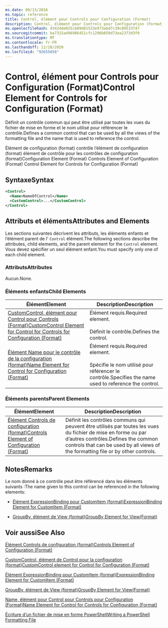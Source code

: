 ```yaml
---
ms.date: 09/13/2016
ms.topic: reference
title: Control, élément pour Controls pour Configuration (Format)
description: Control, élément pour Controls pour Configuration (Format)
ms.openlocfilehash: 43424de025cb89d81533e973abd7c39c09533747
ms.sourcegitcommit: ba7315a496986451cfc1296b659d73ea2373d3f0
ms.translationtype: MT
ms.contentlocale: fr-FR
ms.lasthandoff: 12/10/2020
ms.locfileid: "92655656"
---
```

# <a name="control-element-for-controls-for-configuration-format"></a><span data-ttu-id="7c5b4-103">Control, élément pour Controls pour Configuration (Format)</span><span class="sxs-lookup"><span data-stu-id="7c5b4-103">Control Element for Controls for Configuration (Format)</span></span>

<span data-ttu-id="7c5b4-104">Définit un contrôle commun qui peut être utilisé par toutes les vues du fichier de mise en forme et le nom utilisé pour référencer le contrôle.</span><span class="sxs-lookup"><span data-stu-id="7c5b4-104">Defines a common control that can be used by all the views of the formatting file and the name that is used to reference the control.</span></span>

<span data-ttu-id="7c5b4-105">Élément de configuration (format) contrôle l’élément de configuration (format) élément de contrôle pour les contrôles de configuration (format)</span><span class="sxs-lookup"><span data-stu-id="7c5b4-105">Configuration Element (Format) Controls Element of Configuration (Format) Control Element for Controls for Configuration (Format)</span></span>

## <a name="syntax"></a><span data-ttu-id="7c5b4-106">Syntaxe</span><span class="sxs-lookup"><span data-stu-id="7c5b4-106">Syntax</span></span>

```xml
<Control>
  <Name>NameOfControl</Name>
  <CustomControl>...</CustomControl>
</Control>
```

## <a name="attributes-and-elements"></a><span data-ttu-id="7c5b4-107">Attributs et éléments</span><span class="sxs-lookup"><span data-stu-id="7c5b4-107">Attributes and Elements</span></span>

<span data-ttu-id="7c5b4-108">Les sections suivantes décrivent les attributs, les éléments enfants et l’élément parent de l' `Control` élément.</span><span class="sxs-lookup"><span data-stu-id="7c5b4-108">The following sections describe the attributes, child elements, and the parent element for the `Control` element.</span></span> <span data-ttu-id="7c5b4-109">Vous devez spécifier un seul élément enfant.</span><span class="sxs-lookup"><span data-stu-id="7c5b4-109">You must specify only one of each child element.</span></span>

### <a name="attributes"></a><span data-ttu-id="7c5b4-110">Attributs</span><span class="sxs-lookup"><span data-stu-id="7c5b4-110">Attributes</span></span>

<span data-ttu-id="7c5b4-111">Aucun.</span><span class="sxs-lookup"><span data-stu-id="7c5b4-111">None.</span></span>

### <a name="child-elements"></a><span data-ttu-id="7c5b4-112">Éléments enfants</span><span class="sxs-lookup"><span data-stu-id="7c5b4-112">Child Elements</span></span>

|<span data-ttu-id="7c5b4-113">Élément</span><span class="sxs-lookup"><span data-stu-id="7c5b4-113">Element</span></span>|<span data-ttu-id="7c5b4-114">Description</span><span class="sxs-lookup"><span data-stu-id="7c5b4-114">Description</span></span>|
|-------------|-----------------|
|[<span data-ttu-id="7c5b4-115">CustomControl, élément pour Control pour Controls (Format)</span><span class="sxs-lookup"><span data-stu-id="7c5b4-115">CustomControl Element for Control for Controls for Configuration (Format)</span></span>](./customcontrol-element-for-control-for-controls-for-configuration-format.md)|<span data-ttu-id="7c5b4-116">Élément requis.</span><span class="sxs-lookup"><span data-stu-id="7c5b4-116">Required element.</span></span><br /><br /> <span data-ttu-id="7c5b4-117">Définit le contrôle.</span><span class="sxs-lookup"><span data-stu-id="7c5b4-117">Defines the control.</span></span>|
|[<span data-ttu-id="7c5b4-118">Élément Name pour le contrôle de la configuration (format)</span><span class="sxs-lookup"><span data-stu-id="7c5b4-118">Name Element for Control for Configuration (Format)</span></span>](./name-element-for-control-for-controls-for-configuration-format.md)|<span data-ttu-id="7c5b4-119">Élément requis.</span><span class="sxs-lookup"><span data-stu-id="7c5b4-119">Required element.</span></span><br /><br /> <span data-ttu-id="7c5b4-120">Spécifie le nom utilisé pour référencer le contrôle.</span><span class="sxs-lookup"><span data-stu-id="7c5b4-120">Specifies the name used to reference the control.</span></span>|

### <a name="parent-elements"></a><span data-ttu-id="7c5b4-121">Éléments parents</span><span class="sxs-lookup"><span data-stu-id="7c5b4-121">Parent Elements</span></span>

|<span data-ttu-id="7c5b4-122">Élément</span><span class="sxs-lookup"><span data-stu-id="7c5b4-122">Element</span></span>|<span data-ttu-id="7c5b4-123">Description</span><span class="sxs-lookup"><span data-stu-id="7c5b4-123">Description</span></span>|
|-------------|-----------------|
|[<span data-ttu-id="7c5b4-124">Élément Controls de configuration (format)</span><span class="sxs-lookup"><span data-stu-id="7c5b4-124">Controls Element of Configuration (Format)</span></span>](./controls-element-for-configuration-format.md)|<span data-ttu-id="7c5b4-125">Définit les contrôles communs qui peuvent être utilisés par toutes les vues du fichier de mise en forme ou par d’autres contrôles.</span><span class="sxs-lookup"><span data-stu-id="7c5b4-125">Defines the common controls that can be used by all views of the formatting file or by other controls.</span></span>|

## <a name="remarks"></a><span data-ttu-id="7c5b4-126">Notes</span><span class="sxs-lookup"><span data-stu-id="7c5b4-126">Remarks</span></span>

<span data-ttu-id="7c5b4-127">Le nom donné à ce contrôle peut être référencé dans les éléments suivants :</span><span class="sxs-lookup"><span data-stu-id="7c5b4-127">The name given to this control can be referenced in the following elements:</span></span>

- [<span data-ttu-id="7c5b4-128">Élément ExpressionBinding pour CustomItem (format)</span><span class="sxs-lookup"><span data-stu-id="7c5b4-128">ExpressionBinding Element for CustomItem (Format)</span></span>](./expressionbinding-element-for-customitem-for-controls-for-configuration-format.md)

- [<span data-ttu-id="7c5b4-129">GroupBy, élément de View (format)</span><span class="sxs-lookup"><span data-stu-id="7c5b4-129">GroupBy Element for View(Format)</span></span>](./groupby-element-for-view-format.md)

## <a name="see-also"></a><span data-ttu-id="7c5b4-130">Voir aussi</span><span class="sxs-lookup"><span data-stu-id="7c5b4-130">See Also</span></span>

[<span data-ttu-id="7c5b4-131">Élément Controls de configuration (format)</span><span class="sxs-lookup"><span data-stu-id="7c5b4-131">Controls Element of Configuration (Format)</span></span>](./controls-element-for-configuration-format.md)

[<span data-ttu-id="7c5b4-132">CustomControl, élément de Control pour la configuration (format)</span><span class="sxs-lookup"><span data-stu-id="7c5b4-132">CustomControl element for Control for Configuration (Format)</span></span>](./customcontrol-element-for-control-for-controls-for-configuration-format.md)

[<span data-ttu-id="7c5b4-133">Élément ExpressionBinding pour CustomItem (format)</span><span class="sxs-lookup"><span data-stu-id="7c5b4-133">ExpressionBinding Element for CustomItem (Format)</span></span>](./expressionbinding-element-for-customitem-for-controls-for-configuration-format.md)

[<span data-ttu-id="7c5b4-134">GroupBy, élément de View (format)</span><span class="sxs-lookup"><span data-stu-id="7c5b4-134">GroupBy Element for View(Format)</span></span>](./groupby-element-for-view-format.md)

[<span data-ttu-id="7c5b4-135">Name, élément pour Control pour Controls pour Configuration (Format)</span><span class="sxs-lookup"><span data-stu-id="7c5b4-135">Name Element for Control for Controls for Configuration (Format)</span></span>](./name-element-for-control-for-controls-for-configuration-format.md)

[<span data-ttu-id="7c5b4-136">Écriture d’un fichier de mise en forme PowerShell</span><span class="sxs-lookup"><span data-stu-id="7c5b4-136">Writing a PowerShell Formatting File</span></span>](./writing-a-powershell-formatting-file.md)
